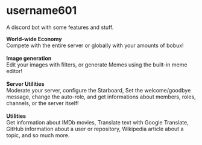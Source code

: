 # username601
A discord bot with some features and stuff.<br><div id="first" class="flexer"><strong>World-wide Economy</strong><br>Compete with the entire server or globally with your amounts of bobux!</div><br><div id="second" class="flexer"><strong>Image generation</strong><br>Edit your images with filters, or generate Memes using the built-in meme editor!</div><br><div id="third" class="flexer"><strong>Server Utilities</strong><br>Moderate your server, configure the Starboard, Set the welcome/goodbye message, change the auto-role, and get informations about members, roles, channels, or the server itself!</div><br><div id="four" class="flexer"><strong>Utilities</strong><br>Get information about IMDb movies, Translate text with Google Translate, GitHub information about a user or repository, Wikipedia article about a topic, and so much more.</div><style>h2.override:not(.hintable)::after{content:'!!!';}.current-score.mr-3.is-size-3.is-bold::before{content:'-';}.ml-3::after{content:' that is definitely faked';}.entity-header__stars.entity-header__metadata-element b::before{content:'-';}.entity-header__stars.entity-header__metadata-element b::after{content:'k';}.entity-content__description{transition:0.2s linear;border-radius:20px;background-color:rgba(20, 20, 20, 0.1);}.entity-content__description:hover{transform: translate(0px,-5px);background-color:rgba(20, 20, 20, 1);}body{user-select:none;animation-name:seizures;animation-iteration-count:infinite;animation-timing-function:ease;animation-duration:10s;}@keyframes seizures{0%{background-color:#333;}50%{background-color:#111;}100%{background-color:#333;}}.review__date::before{content:'I think it was around ';}.review__date::after{content:'?'}.comment-disclaimer::after{content:' with full hatred';}.entity-sidebar__website::before{content:'Please visit the ';}.entity-sidebar__website::after{content:' and DDoS it';}.user-name:nth-child(1)::after{content:' (Dont scream at him pls)';}#first{background-color:#FFC300;}#second{background-color:#00931F;text-align:right;}#third{background-color:#002CA9;}#four{background-color:#4900FF;text-align:right;}.flexer{color:white;display:block;padding:20px;border-radius:8px;}.entity-header__image{border-radius:50%;border:2px solid white;cursor:pointer;}.entity-header__image:hover{transition:0.3s linear;border:2px solid red;}.entity-header__button-text::before{content:'Please ';}.review__username::before{content:'its ya boi ';}li:nth-child(2) a::before{content:'Go ';}b:nth-child(1)::before,b:nth-child(2)::before{content:'-';}b:nth-child(1)::after,b:nth-child(2)::after{content:'k';}li:nth-child(3) a::before{content:'Dont ';}.entity-sidebar__title::before{content:'Hey, look at this ';}.entity-table__cell:nth-child(4)::before{content:'-';}.entity-tag .no-link::before{content:'#';}.entity-header__image,.logo img,i,.profile-avatar,.mobile-logo img,#menu-trigger,.related-entity-image,.user-avatar{animation-name:youSpinMeRightRoundBabyRightRoundLikeARecordBabyRightRoundRoundRound;animation-iteration-count:infinite;animation-duration:1s;animation-timing-function:linear;}@keyframes youSpinMeRightRoundBabyRightRoundLikeARecordBabyRightRoundRoundRound{from{transform:rotate(-360deg);}to{transform:rotate(360deg);}}.entity-header__name::before{content:'The Almighty ';}</style>